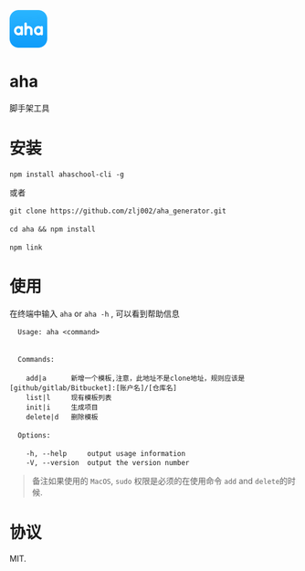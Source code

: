 ![aha Logo](./logo.png)

# aha
脚手架工具

# 安装
```
npm install ahaschool-cli -g
```
或者
```
git clone https://github.com/zlj002/aha_generator.git

cd aha && npm install

npm link
```

# 使用
在终端中输入 `aha` or `aha -h` , 可以看到帮助信息
```
  Usage: aha <command>


  Commands:

    add|a      新增一个模板,注意，此地址不是clone地址，规则应该是 [github/gitlab/Bitbucket]:[账户名]/[仓库名]
    list|l     现有模板列表
    init|i     生成项目
    delete|d   删除模板

  Options:

    -h, --help     output usage information
    -V, --version  output the version number
```

> 备注如果使用的 `MacOS`, `sudo` 权限是必须的在使用命令 `add` and `delete`的时候.
# 协议
MIT.









